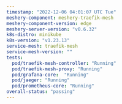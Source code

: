 ```yaml
---
timestamp: "2022-12-06 04:01:07 UTC Tue"
meshery-component: meshery-traefik-mesh
meshery-component-version: edge
meshery-server-version: "v0.6.32"
k8s-distro: minikube
k8s-version: "v1.23.13"
service-mesh: traefik-mesh
service-mesh-version: ""
tests:
  pod/traefik-mesh-controller: "Running"
  pod/traefik-mesh-proxy: "Running"
  pod/grafana-core:  "Running"
  pod/jaeger: "Running"
  pod/prometheus-core: "Running" 
overall-status: "passing"
---
```

